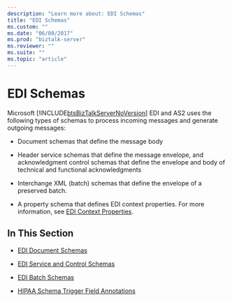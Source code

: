 ```yaml
---
description: "Learn more about: EDI Schemas"
title: "EDI Schemas"
ms.custom: ""
ms.date: "06/08/2017"
ms.prod: "biztalk-server"
ms.reviewer: ""
ms.suite: ""
ms.topic: "article"
---
```

# EDI Schemas
Microsoft [!INCLUDE[btsBizTalkServerNoVersion](../includes/btsbiztalkservernoversion-md.md)] EDI and AS2 uses the following types of schemas to process incoming messages and generate outgoing messages:  
  
-   Document schemas that define the message body  
  
-   Header service schemas that define the message envelope, and acknowledgment control schemas that define the envelope and body of technical and functional acknowledgments  
  
-   Interchange XML (batch) schemas that define the envelope of a preserved batch.  
  
-   A property schema that defines EDI context properties. For more information, see [EDI Context Properties](../core/edi-context-properties.md).  
  
## In This Section  
  
-   [EDI Document Schemas](../core/edi-document-schemas.md)  
  
-   [EDI Service and Control Schemas](../core/edi-service-and-control-schemas.md)  
  
-   [EDI Batch Schemas](../core/edi-batch-schemas.md)  
  
-   [HIPAA Schema Trigger Field Annotations](../core/hipaa-schema-trigger-field-annotations.md)
